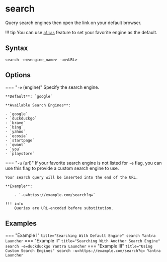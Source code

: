 # search

Query search engines then open the link on your default browser.

!!! tip
    You can use [`alias`](../alias) feature to set your favorite engine as the
    default.

## Syntax
```
search -e=<engine_name> -u=<URL>
```
## Options
=== "`-e` (engine)"
    Specify the search engine.

    **Default**: `google`

    **Available Search Engines**:

    - `google` 
    - `duckduckgo` 
    - `brave` 
    - `bing` 
    - `yahoo` 
    - `ecosia` 
    - `startpage` 
    - `qwant` 
    - `you` 
    - `playstore`
=== "`-u` (url)"
    If your favorite search engine is not listed for `-e` flag, you can use this flag
    to provide a custom search engine to use.

    Your search query will be inserted into the end of the URL.

    **Example**:

        - `-u=https://example.com/search?q=`

    !!! info
        Queries are URL-encoded before substitution. 

## Examples

=== "Example I"
    ``` title="Searching With Default Engine"
    search Yantra Launcher
    ```
=== "Example II"
    ``` title="Searching With Another Search Engine"
    search -e=duckduckgo Yantra Launcher
    ```
=== "Example III"
    ``` title="Using Custom Search Engines"
    search -u=https://example.com/search?q= Yantra Launcher
    ```
